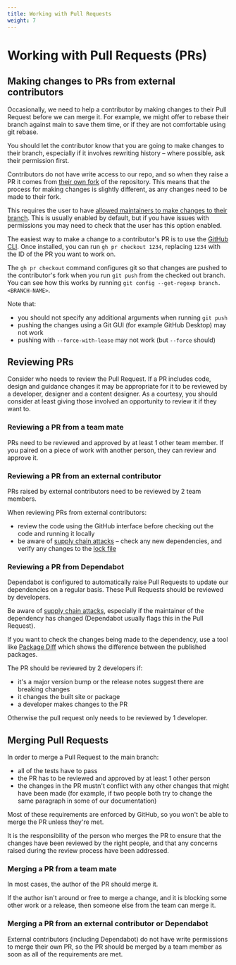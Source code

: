 ```yaml
---
title: Working with Pull Requests
weight: 7
---
```


# Working with Pull Requests (PRs)

## Making changes to PRs from external contributors

Occasionally, we need to help a contributor by making changes to their Pull Request before we can merge it. For example, we might offer to rebase their branch against main to save them time, or if they are not comfortable using git rebase.

You should let the contributor know that you are going to make changes to their branch, especially if it involves rewriting history – where possible, ask their permission first. 

Contributors do not have write access to our repo, and so when they raise a PR it comes from [their own fork](https://docs.github.com/en/pull-requests/collaborating-with-pull-requests/working-with-forks) of the repository. This means that the process for making changes is slightly different, as any changes need to be made to their fork.

This requires the user to have [allowed maintainers to make changes to their branch](https://help.github.com/articles/allowing-changes-to-a-pull-request-branch-created-from-a-fork/#enabling-repository-maintainer-permissions-on-existing-pull-requests). This is usually enabled by default, but if you have issues with permissions you may need to check that the user has this option enabled.

The easiest way to make a change to a contributor's PR is to use the [GitHub CLI](https://cli.github.com/). Once installed, you can run `gh pr checkout 1234`, replacing `1234` with the ID of the PR you want to work on.

The `gh pr checkout` command configures git so that changes are pushed to the contributor's fork when you run `git push` from the checked out branch. You can see how this works by running `git config --get-regexp branch.<BRANCH-NAME>`.

Note that:

- you should not specify any additional arguments when running `git push`
- pushing the changes using a Git GUI (for example GitHub Desktop) may not work
- pushing with `--force-with-lease` may not work (but `--force` should)

## Reviewing PRs

Consider who needs to review the Pull Request. If a PR includes code, design and guidance changes it may be appropriate for it to be reviewed by a developer, designer and a content designer. As a courtesy, you should consider at least giving those involved an opportunity to review it if they want to.

### Reviewing a PR from a team mate

PRs need to be reviewed and approved by at least 1 other team member. If you paired on a piece of work with another person, they can review and approve it.

### Reviewing a PR from an external contributor

PRs raised by external contributors need to be reviewed by 2 team members.

When reviewing PRs from external contributors:

- review the code using the GitHub interface before checking out the code and running it locally
- be aware of [supply chain attacks](https://www.ncsc.gov.uk/collection/supply-chain-security) – check any new dependencies, and verify any changes to the [lock file](https://docs.npmjs.com/cli/v9/configuring-npm/package-lock-json)

### Reviewing a PR from Dependabot

Dependabot is configured to automatically raise Pull Requests to update our dependencies on a regular basis. These Pull Requests should be reviewed by developers.

Be aware of [supply chain attacks](https://www.ncsc.gov.uk/collection/supply-chain-security), especially if the maintainer of the dependency has changed (Dependabot usually flags this in the Pull Request).

If you want to check the changes being made to the dependency, use a tool like [Package Diff](https://diff.intrinsic.com/) which shows the difference between the published packages.

The PR should be reviewed by 2 developers if:

- it's a major version bump or the release notes suggest there are breaking changes
- it changes the built site or package
- a developer makes changes to the PR

Otherwise the pull request only needs to be reviewed by 1 developer.

## Merging Pull Requests

In order to merge a Pull Request to the main branch:

- all of the tests have to pass
- the PR has to be reviewed and approved by at least 1 other person
- the changes in the PR mustn't conflict with any other changes that might have been made (for example, if two people both try to change the same paragraph in some of our documentation)

Most of these requirements are enforced by GitHub, so you won't be able to merge the PR unless they're met.

It is the responsibility of the person who merges the PR to ensure that the changes have been reviewed by the right people, and that any concerns raised during the review process have been addressed.

### Merging a PR from a team mate

In most cases, the author of the PR should merge it.

If the author isn't around or free to merge a change, and it is blocking some other work or a release, then someone else from the team can merge it.

### Merging a PR from an external contributor or Dependabot

External contributors (including Dependabot) do not have write permissions to merge their own PR, so the PR should be merged by a team member as soon as all of the requirements are met.
